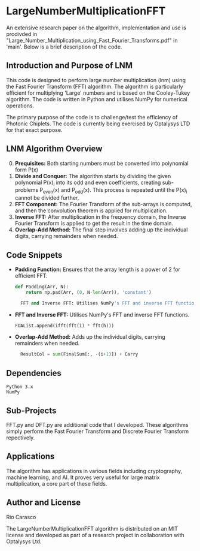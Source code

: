 # LargeNumberMultiplicationFFT
An extensive research paper on the algorithm, implementation and use is prodivded in "Large_Number_Multiplication_using_Fast_Fourier_Transforms.pdf" in 'main'. Below is a brief description of the code.

## Introduction and Purpose of LNM
This code is designed to perform large number multiplication (lnm) using the Fast Fourier Transform (FFT) algorithm. The algorithm is particularly efficient for multiplying 'Large' numbers and is based on the Cooley-Tukey algorithm. The code is written in Python and utilises NumPy for numerical operations. 

The primary purpose of the code is to challenge/test the efficiency of Photonic Chiplets. The code is currently being exercised by Optalysys LTD for that exact purpose.

## LNM Algorithm Overview
0. **Prequisites:** Both starting numbers must be converted into polynomial form P(x)
1. **Divide and Conquer:** The algorithm starts by dividing the given polynomial P(x)<sub>i</sub> into its odd and even coefficients, creating sub-problems P<sub>even</sub>(x) and P<sub>odd</sub>(x). This process is repeated until the P(x)<sub>i</sub> cannot be divided further.
2. **FFT Component:** The Fourier Transform of the sub-arrays is computed, and then the convolution theorem is applied for multiplication.
3. **Inverse FFT:** After multiplication in the frequency domain, the Inverse Fourier Transform is applied to get the result in the time domain.
4. **Overlap-Add Method:** The final step involves adding up the individual digits, carrying remainders when needed.

## Code Snippets
- **Padding Function:** Ensures that the array length is a power of 2 for efficient FFT.
  ```python
  def Padding(Arr, N):
      return np.pad(Arr, (0, N-len(Arr)), 'constant')

    FFT and Inverse FFT: Utilises NumPy's FFT and inverse FFT functions.

- **FFT and Inverse FFT:** Utilises NumPy's FFT and inverse FFT functions.
  ```python
  FOAList.append(ifft(fft(i) * fft(h)))

- **Overlap-Add Method:** Adds up the individual digits, carrying remainders when needed.
  ```python
    ResultCol = sum(FinalSum[:, -(i+1)]) + Carry

## Dependencies
    Python 3.x
    NumPy

## Sub-Projects
FFT.py and DFT.py are additional code that I developed. These algorithms simply perform the Fast Fourier Transform and Discrete Fourier Transform repectively.

## Applications
The algorithm has applications in various fields including cryptography, machine learning, and AI. It proves very useful for large matrix multiplication, a core part of these fields.

## Author and License
Rio Carasco

The LargeNumberMultiplicationFFT algorithm is distributed on an MIT license and developed as part of a research project in collaboration with Optalysys Ltd.
